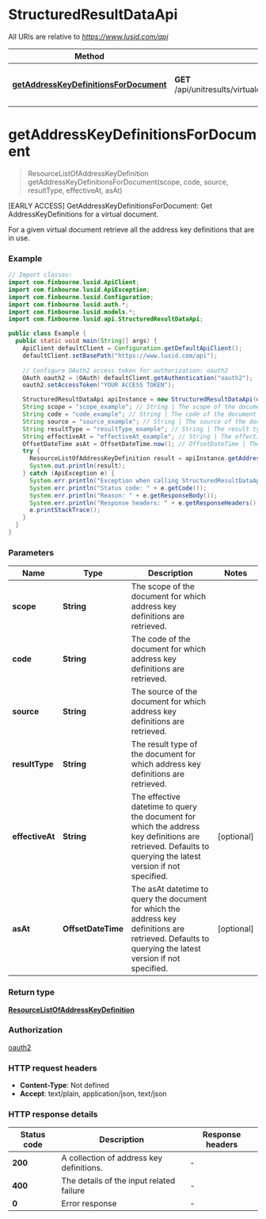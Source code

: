 # StructuredResultDataApi

All URIs are relative to *https://www.lusid.com/api*

Method | HTTP request | Description
------------- | ------------- | -------------
[**getAddressKeyDefinitionsForDocument**](StructuredResultDataApi.md#getAddressKeyDefinitionsForDocument) | **GET** /api/unitresults/virtualdocument/{scope}/{code}/{source}/{resultType}/addresskeydefinitions | [EARLY ACCESS] GetAddressKeyDefinitionsForDocument: Get AddressKeyDefinitions for a virtual document.


<a name="getAddressKeyDefinitionsForDocument"></a>
# **getAddressKeyDefinitionsForDocument**
> ResourceListOfAddressKeyDefinition getAddressKeyDefinitionsForDocument(scope, code, source, resultType, effectiveAt, asAt)

[EARLY ACCESS] GetAddressKeyDefinitionsForDocument: Get AddressKeyDefinitions for a virtual document.

For a given virtual document retrieve all the address key definitions that are in use.

### Example
```java
// Import classes:
import com.finbourne.lusid.ApiClient;
import com.finbourne.lusid.ApiException;
import com.finbourne.lusid.Configuration;
import com.finbourne.lusid.auth.*;
import com.finbourne.lusid.models.*;
import com.finbourne.lusid.api.StructuredResultDataApi;

public class Example {
  public static void main(String[] args) {
    ApiClient defaultClient = Configuration.getDefaultApiClient();
    defaultClient.setBasePath("https://www.lusid.com/api");
    
    // Configure OAuth2 access token for authorization: oauth2
    OAuth oauth2 = (OAuth) defaultClient.getAuthentication("oauth2");
    oauth2.setAccessToken("YOUR ACCESS TOKEN");

    StructuredResultDataApi apiInstance = new StructuredResultDataApi(defaultClient);
    String scope = "scope_example"; // String | The scope of the document for which address key definitions are retrieved.
    String code = "code_example"; // String | The code of the document for which address key definitions are retrieved.
    String source = "source_example"; // String | The source of the document for which address key definitions are retrieved.
    String resultType = "resultType_example"; // String | The result type of the document for which address key definitions are retrieved.
    String effectiveAt = "effectiveAt_example"; // String | The effective datetime to query the document for which the address key definitions are retrieved.              Defaults to querying the latest version if not specified.
    OffsetDateTime asAt = OffsetDateTime.now(); // OffsetDateTime | The asAt datetime to query the document for which the address key definitions are retrieved.              Defaults to querying the latest version if not specified.
    try {
      ResourceListOfAddressKeyDefinition result = apiInstance.getAddressKeyDefinitionsForDocument(scope, code, source, resultType, effectiveAt, asAt);
      System.out.println(result);
    } catch (ApiException e) {
      System.err.println("Exception when calling StructuredResultDataApi#getAddressKeyDefinitionsForDocument");
      System.err.println("Status code: " + e.getCode());
      System.err.println("Reason: " + e.getResponseBody());
      System.err.println("Response headers: " + e.getResponseHeaders());
      e.printStackTrace();
    }
  }
}
```

### Parameters

Name | Type | Description  | Notes
------------- | ------------- | ------------- | -------------
 **scope** | **String**| The scope of the document for which address key definitions are retrieved. |
 **code** | **String**| The code of the document for which address key definitions are retrieved. |
 **source** | **String**| The source of the document for which address key definitions are retrieved. |
 **resultType** | **String**| The result type of the document for which address key definitions are retrieved. |
 **effectiveAt** | **String**| The effective datetime to query the document for which the address key definitions are retrieved.              Defaults to querying the latest version if not specified. | [optional]
 **asAt** | **OffsetDateTime**| The asAt datetime to query the document for which the address key definitions are retrieved.              Defaults to querying the latest version if not specified. | [optional]

### Return type

[**ResourceListOfAddressKeyDefinition**](ResourceListOfAddressKeyDefinition.md)

### Authorization

[oauth2](../README.md#oauth2)

### HTTP request headers

 - **Content-Type**: Not defined
 - **Accept**: text/plain, application/json, text/json

### HTTP response details
| Status code | Description | Response headers |
|-------------|-------------|------------------|
**200** | A collection of address key definitions. |  -  |
**400** | The details of the input related failure |  -  |
**0** | Error response |  -  |

